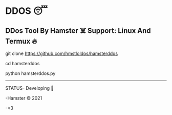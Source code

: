 # DDOS 😴
DDos Tool By Hamster ☠️
Support: Linux And Termux 🔥
--------------------------------------------------
git clone https://github.com/hmstloldos/hamsterddos

cd hamsterddos

python hamsterddos.py

---------------------------------------------------

STATUS- Developing 👤

-Hamster © 2021 

-<3
